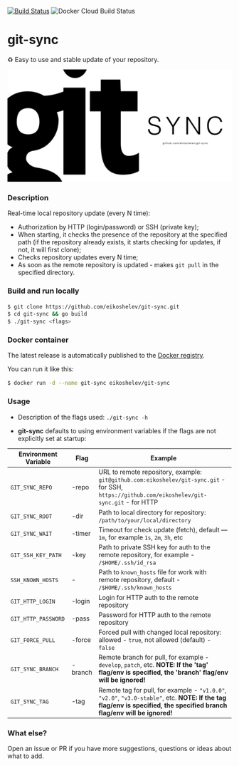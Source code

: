 [![Build Status](https://travis-ci.org/eikoshelev/git-sync.svg?branch=master)](https://travis-ci.org/eikoshelev/git-sync)
![Docker Cloud Build Status](https://img.shields.io/docker/cloud/build/eikoshelev/git-sync)

# git-sync

:recycle: Easy to use and stable update of your repository.
  
![alt text](assets/git-sync.png)
  
### Description
  
Real-time local repository update (every N time):
* Authorization by HTTP (login/password) or SSH (private key);
* When starting, it checks the presence of the repository at the specified path (if the repository already exists, it starts checking for updates, if not, it will first clone);
* Checks repository updates every N time;
* As soon as the remote repository is updated - makes ```git pull``` in the specified directory.

### Build and run locally
```sh
$ git clone https://github.com/eikoshelev/git-sync.git
$ cd git-sync && go build
$ ./git-sync <flags>
```
### Docker container

The latest release is automatically published to the [Docker registry](https://hub.docker.com/r/eikoshelev/git-sync).

You can run it like this:
```sh
$ docker run -d --name git-sync eikoshelev/git-sync
```

### Usage

* Description of the flags used: ```./git-sync -h```

* **git-sync** defaults to using environment variables if the flags are not explicitly set at startup:
  
| **Environment Variable** | **Flag** | **Example** |
| --- | --- | --- |
|`GIT_SYNC_REPO`    | -repo   | URL to remote repository, example: `git@github.com:eikoshelev/git-sync.git` - for SSH, `https://github.com/eikoshelev/git-sync.git` - for HTTP 
|`GIT_SYNC_ROOT`    | -dir    | Path to local directory for repository: `/path/to/your/local/directory` 
|`GIT_SYNC_WAIT`    | -timer  | Timeout for check update (fetch), default — `1m`, for example `1s`, `2m`, `3h`, etc 
|`GIT_SSH_KEY_PATH` | -key    | Path to private SSH key for auth to the remote repository, for example - `/$HOME/.ssh/id_rsa` 
|`SSH_KNOWN_HOSTS`  | -       | Path to `known_hosts` file for work with remote repository, default - `/$HOME/.ssh/known_hosts`
|`GIT_HTTP_LOGIN`   | -login  | Login for HTTP auth to the remote repository 
|`GIT_HTTP_PASSWORD`| -pass   | Password for HTTP auth to the remote repository 
|`GIT_FORCE_PULL`   |  -force | Forced pull with changed local repository: allowed - `true`, not allowed (default) - `false` 
|`GIT_SYNC_BRANCH`  | -branch | Remote branch for pull, for example - `develop`, `patch`, etc. **NOTE: If the 'tag' flag/env is specified, the 'branch' flag/env will be ignored!**
|`GIT_SYNC_TAG`     | -tag    | Remote tag for pull, for example - `"v1.0.0"`, `"v2.0"`, `"v3.0-stable"`, etc. **NOTE: If the tag flag/env is specified, the specified branch flag/env will be ignored!**

### What else?

Open an issue or PR if you have more suggestions, questions or ideas about what to add.
